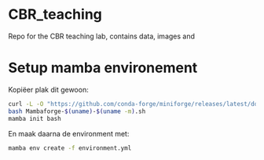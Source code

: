 # CBR_teaching
Repo for the CBR teaching lab, contains data, images and 

# Setup mamba environement
Kopiëer plak dit gewoon:
```sh
curl -L -O "https://github.com/conda-forge/miniforge/releases/latest/download/Mambaforge-$(uname)-$(uname -m).sh"
bash Mambaforge-$(uname)-$(uname -m).sh
mamba init bash
```

En maak daarna de environment met:
```sh
mamba env create -f environment.yml
```
